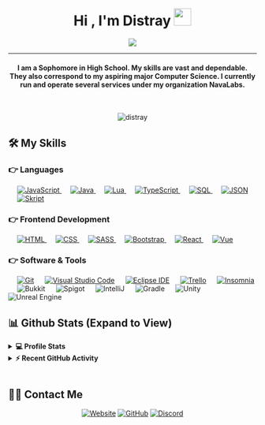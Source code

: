 <h1 align="center">Hi , I'm Distray <img src="https://media.giphy.com/media/hvRJCLFzcasrR4ia7z/giphy.gif" width="35"></h1>
<p align="center">
  <a href="https://github.com/distray/readme-typing-svg"><img src="https://readme-typing-svg.herokuapp.com?lines=Backend+Developer;Web+Developer;API%20Designer;Entrepreneur;Minecraft%20Developer;&center=true&width=500&height=50"></a>
</p>
<hr/>
<h4 align="center">I am a Sophomore in High School. My skills are vast and dependable. They also correspond to my aspiring major Computer Science. I currently run and operate several services under my organization NavaLabs.</h4>
<br>
<p align="center"> <img src="https://komarev.com/ghpvc/?username=distray&label=Profile%20views&color=0e75b6&style=plastic" alt="distray" /> </p>

## 🛠️ My Skills

### 👉 Languages

<p align="left"> 
  &emsp;
  <a href="https://developer.mozilla.org/en-US/docs/Web/JavaScript" target="_blank"> 
     <img alt="JavaScript" src="https://img.shields.io/badge/JavaScript%20-%23F7DF1E.svg?logo=javascript&logoColor=black">
   </a>
  &emsp;
  <a href="https://www.java.com" target="_blank"> 
    <img alt="Java" src="https://img.shields.io/badge/Java-%23007396.svg?logo=java&logoColor=orange">
  </a>
  &emsp;
   <a href="https://www.lua.org" target="_blank">
    <img alt="Lua" src="https://img.shields.io/badge/Lua%20-%2314354C.svg?logo=lua&logoColor=purple">
  </a>
  &emsp;
  <a href="https://www.typescriptlang.org/" target="_blank">
    <img alt="TypeScript" src="https://img.shields.io/badge/TypeScript-%23777BB4.svg?logo=TypeScript&logoColor=white"/>                                                 
  </a>
  &emsp;
  <a href="https://www.sql.org/" target="_blank">
    <img alt="SQL" src="https://img.shields.io/badge/MySQL-%23777BB4.svg?logo=MySQL&logoColor=white"/>                                                 
  </a>
  &emsp;
  <a href="https://www.JSON.org/" target="_blank">
    <img alt="JSON" src="https://img.shields.io/badge/JSON-%23777BB4.svg?logo=JSON&logoColor=black"/>                                                 
  </a>
  &emsp;
  <a href="https://www.docs.skriptlang.org/" target="_blank">
    <img alt="Skript" src="https://img.shields.io/badge/Skript-%23777BB4.svg?logo=Skript&logoColor=yellow"/>                                                 
  </a>
</p>

### 👉 Frontend Development
<p align="left"> 
  &emsp; 
  <a href="https://www.w3.org/html/" target="_blank"> 
   <img alt="HTML" src="https://img.shields.io/badge/HTML5%20-%23E34F26.svg?logo=html5&logoColor=white">
  </a>   
  &emsp;
  <a href="https://www.w3schools.com/css/" target="_blank">
    <img alt="CSS" src="https://img.shields.io/badge/CSS%20-%231572B6.svg?logo=css3&logoColor=white">
  </a> 
  &emsp;
  <a href="https://sass-lang.com/" target="_blank">
    <img alt="SASS" src="https://img.shields.io/badge/SASS%20-%231572B6.svg?logo=sass&logoColor=pink">
  </a> 
   &emsp;
  <a href="https://getbootstrap.com" target="_blank"> 
    <img alt="Bootstrap" src="https://img.shields.io/badge/Bootstrap-%23563D7C.svg?style=flat&logo=bootstrap&logoColor=yellow"/>
  </a>
   &emsp;
  <a href="#" target="_blank"> 
    <img alt="React" src="https://img.shields.io/badge/React-%23563D7C.svg?style=flat&logo=react&logoColor=aqua"/>
  </a>
  &emsp; 
  <a href="https://www.w3.org/html/" target="_blank"> 
   <img alt="Vue" src="https://img.shields.io/badge/Vue%20-%23E34F26.svg?logo=vue-js5&logoColor=white">
  </a>   
</p>

 ### 👉 Software & Tools
 
<p>
  &emsp;
    <a href="#"><img alt="Git" src="https://img.shields.io/badge/Git%20-%23F05033.svg?logo=git&logoColor=white"></a>
  &emsp;
    <a href="#"><img alt="Visual Studio Code" src="https://img.shields.io/badge/Visual%20Studio%20Code-0078d7.svg?logo=visual-studio-code&logoColor=white"></a>
  &emsp;
    <a href="#"><img alt="Eclipse IDE" src="https://img.shields.io/badge/-Eclipse%20IDE-FE7A16?logo=eclipse-ide&logoColor=purple"></a>
  &emsp;
    <a href="#"><img alt="Trello" src="https://img.shields.io/badge/-Trello-FE7A16?logo=trello&logoColor=black"></a>
  &emsp;
    <a href="#"><img alt="Insomnia" src="https://img.shields.io/badge/-Insomnia-FE7A16?logo=Insomnia&logoColor=blue"></a>
  &emsp;
    <a href"#"><img alt="Bukkit" src="https://img.shields.io/badge/-Bukkit%20API-FE7A16?logo=Bukkit&logoColor=orange"></a>
  &emsp;
    <a href"#"><img alt="Spigot" src="https://img.shields.io/badge/-Spigot-FE7A16?logo=Spigot&logoColor=orange"></a>
  &emsp;
    <a href"#"><img alt="IntelliJ" src="https://img.shields.io/badge/-IntelliJ-FE7A16?logo=JetBrains&logoColor=white"></a>
  &emsp;
    <a href"#"><img alt="Gradle" src="https://img.shields.io/badge/-Gradle-FE7A16?logo=Gradle&logoColor=blue"></a>
  &emsp;
    <a href"#"><img alt="Unity" src="https://img.shields.io/badge/-unity-FE7A16?logo=Unity&logoColor=grey"></a>
  &emsp;
    <a href"#"><img alt="Unreal Engine" src="https://img.shields.io/badge/-Unreal Engine-FE7A16?logo=Unreal-Engine&logoColor=grey"></a>

## 📊 Github Stats (Expand to View) 


<details> 
  <summary><b>💻 Profile Stats</b></summary>
  <br/>
  <p align="center">
    <a href="https://github.com/anuraghazra/github-readme-stats"><img alt="Distray's Github Stats" src="https://github-readme-stats.vercel.app/api?username=distray&show_icons=true&count_private=true&theme=algolia" height="192px"/></a>
<br/>
  &nbsp;
	  <img src="https://github-readme-stats.vercel.app/api/top-langs?username=distray&show_icons=true&locale=en&layout=compact&theme=algolia" alt="distray" height="192px"/>
  <br/>
  <b>Note:</b> Top languages is only a metric of the languages my public code consists of and doesn't reflect experience or skill level.
  </p>
</details>


<details>
  <summary><b>⚡ Recent GitHub Activity</b></summary>
  <br/>
   <a href="https://github.com/distray"><img alt="My Activity Graph" src="https://activity-graph.herokuapp.com/graph?username=distray&custom_title=Distray's%20Contribution%20Graph&theme=react-dark" /></a>
  <br/>

</details>

<br/>

## 🙋‍♀️ Contact Me
<p align="center">
  <a href="https://navalabs.net"><img src="https://img.icons8.com/bubbles/50/000000/web.png" alt="Website"/></a>
	<a href="https://github.com/Candida18"><img src="https://img.icons8.com/bubbles/50/000000/github.png" alt="GitHub"/></a>
  <a href="https://discord.gg/7zvWbEw9mw"><img src="https://img.icons8.com/bubbles/50/00000/discord.png" alt="Discord"/><a>
  

